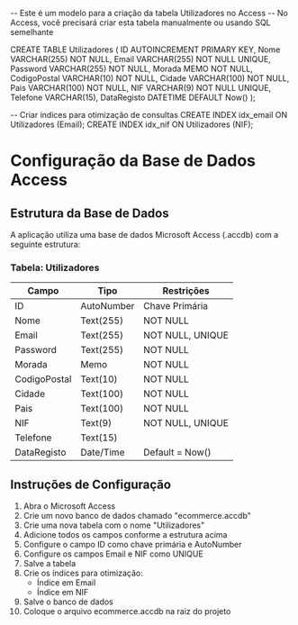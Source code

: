 -- Este é um modelo para a criação da tabela Utilizadores no Access
-- No Access, você precisará criar esta tabela manualmente ou usando SQL semelhante

CREATE TABLE Utilizadores (
    ID AUTOINCREMENT PRIMARY KEY,
    Nome VARCHAR(255) NOT NULL,
    Email VARCHAR(255) NOT NULL UNIQUE,
    Password VARCHAR(255) NOT NULL,
    Morada MEMO NOT NULL,
    CodigoPostal VARCHAR(10) NOT NULL,
    Cidade VARCHAR(100) NOT NULL,
    Pais VARCHAR(100) NOT NULL,
    NIF VARCHAR(9) NOT NULL UNIQUE,
    Telefone VARCHAR(15),
    DataRegisto DATETIME DEFAULT Now()
);

-- Criar índices para otimização de consultas
CREATE INDEX idx_email ON Utilizadores (Email);
CREATE INDEX idx_nif ON Utilizadores (NIF);

# Configuração da Base de Dados Access

## Estrutura da Base de Dados

A aplicação utiliza uma base de dados Microsoft Access (.accdb) com a seguinte estrutura:

### Tabela: Utilizadores

| Campo        | Tipo         | Restrições                       |
|--------------|--------------|----------------------------------|
| ID           | AutoNumber   | Chave Primária                   |
| Nome         | Text(255)    | NOT NULL                         |
| Email        | Text(255)    | NOT NULL, UNIQUE                 |
| Password     | Text(255)    | NOT NULL                         |
| Morada       | Memo         | NOT NULL                         |
| CodigoPostal | Text(10)     | NOT NULL                         |
| Cidade       | Text(100)    | NOT NULL                         |
| Pais         | Text(100)    | NOT NULL                         |
| NIF          | Text(9)      | NOT NULL, UNIQUE                 |
| Telefone     | Text(15)     |                                  |
| DataRegisto  | Date/Time    | Default = Now()                  |

## Instruções de Configuração

1. Abra o Microsoft Access
2. Crie um novo banco de dados chamado "ecommerce.accdb"
3. Crie uma nova tabela com o nome "Utilizadores"
4. Adicione todos os campos conforme a estrutura acima
5. Configure o campo ID como chave primária e AutoNumber
6. Configure os campos Email e NIF como UNIQUE
7. Salve a tabela
8. Crie os índices para otimização:
   - Índice em Email
   - Índice em NIF
9. Salve o banco de dados
10. Coloque o arquivo ecommerce.accdb na raiz do projeto

